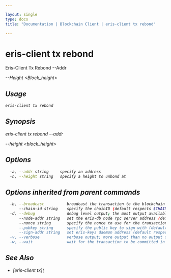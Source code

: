 ```yaml
---

layout: single
type: docs
title: "Documentation | Blockchain Client | eris-client tx rebond"

---
```


# eris-client tx rebond

Eris-Client Tx Rebond --Addr <Address> --Height <Block_height>

## Usage

```bash
eris-client tx rebond
```

## Synopsis

eris-client tx rebond --addr <address> --height <block_height>


## Options

```bash
  -a, --addr string     specify an address
  -n, --height string   specify a height to unbond at
```

## Options inherited from parent commands

```bash
  -b, --broadcast          broadcast the transaction to the blockchain (default true)
      --chain-id string    specify the chainID (default respects $CHAIN_ID)
  -d, --debug              debug level output; the most output available for eris-client; if it is too chatty use verbose flag; default respects $ERIS_CLIENT_DEBUG
      --node-addr string   set the eris-db node rpc server address (default respects $ERIS_CLIENT_NODE_ADDRESS) (default "tcp://127.0.0.1:46657")
      --nonce string       specify the nonce to use for the transaction (should equal the sender account's nonce + 1)
      --pubkey string      specify the public key to sign with (defaults to $ERIS_CLIENT_PUBLIC_KEY)
      --sign-addr string   set eris-keys daemon address (default respects $ERIS_CLIENT_SIGN_ADDRESS) (default "http://127.0.0.1:4767")
  -v, --verbose            verbose output; more output than no output flags; less output than debug level; default respects $ERIS_CLIENT_VERBOSE
  -w, --wait               wait for the transaction to be committed in a block
```



## See Also
* [eris-client tx](